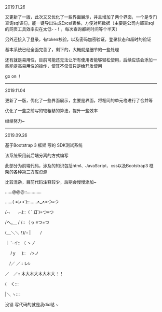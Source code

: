 2019.11.26

又更新了一版，此次又又优化了一些界面展示，并且增加了两个界面，一个是专门查询sql语句，能一键导出生成Excel表格，方便对照数据（主要是公司内部查sql的网页工具效率实在太低- -！，每次查询都耗时间等个半天）

另外还接入了登录，有token校验，以及密码加密验证，登录状态和超时的验证

基本系统已经全面完善了，剩下的，大概就是细节的一些处理

还有就是易用性，目前可能还无法让所有使用者能够轻松使用，后续应该会添加一些能提高易用性的操作，使其不仅仅只是给开发使用

go on ！


-----------------------------------------------------------------------------------------

2019.11.04 

更新了一版，优化了一些界面展示，主要是界面，将相同的单元格进行了合并等

优化了一些之前写的较粗糙的算法，提升一些效率

继续努力~

------------------------------------------------------------------------------------------

2019.09.26

基于Bootstrap 3 框架 写的 SDK测试系统

该系统采用前后端分离的方式编写

此部分为前端代码，涉及的知识包括html、JavaScript、css以及Bootstrap3 框架的各种第三方库资源

比较混杂，目前代码注释较少，后期会慢慢添加~


……@@@::…………

……( •̀ω •́ )::……∧_∧=つ≡つ 

/⌒　　⌒)::（ ` Д´)=つ≡つ

/へ_＿ / /:: （っ ≡つ=つ

(＿＼＼ ﾐ)/:: |　　 /

｜ `-イ:: （ ヽノ

　 /ｙ　 )::　ﾉ>ノ
  
　/／ ／:: レﾚ
 
／　／:: 木大木大木大木大！！

(　く:::

|＼ ヽ:::



没错 写代码的就是我dio哒 ~
